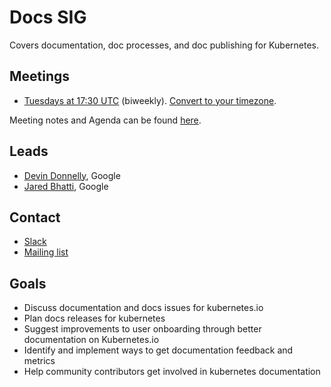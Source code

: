 <!---
This is an autogenerated file!

Please do not edit this file directly, but instead make changes to the
sigs.yaml file in the project root.

To understand how this file is generated, see generator/README.md.
-->
# Docs SIG

Covers documentation, doc processes, and doc publishing for Kubernetes.

## Meetings
* [Tuesdays at 17:30 UTC](https://zoom.us/j/678394311) (biweekly). [Convert to your timezone](http://www.thetimezoneconverter.com/?t=17:30&tz=UTC).

Meeting notes and Agenda can be found [here](https://docs.google.com/document/d/1Ds87eRiNZeXwRBEbFr6Z7ukjbTow5RQcNZLaSvWWQsE/edit).

## Leads
* [Devin Donnelly](https://github.com/devin-donnelly), Google
* [Jared Bhatti](https://github.com/jaredbhatti), Google

## Contact
* [Slack](https://kubernetes.slack.com/messages/sig-docs)
* [Mailing list](https://groups.google.com/forum/#!forum/kubernetes-sig-docs)

<!-- BEGIN CUSTOM CONTENT -->
## Goals
* Discuss documentation and docs issues for kubernetes.io
* Plan docs releases for kubernetes
* Suggest improvements to user onboarding through better documentation on Kubernetes.io
* Identify and implement ways to get documentation feedback and metrics
* Help community contributors get involved in kubernetes documentation
<!-- END CUSTOM CONTENT -->
